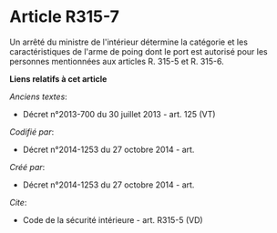 # Article R315-7

Un arrêté du ministre de l'intérieur détermine la catégorie et les caractéristiques de l'arme de poing dont le port est
autorisé pour les personnes mentionnées aux articles R. 315-5 et R. 315-6.

**Liens relatifs à cet article**

_Anciens textes_:

  - Décret n°2013-700 du 30 juillet 2013 - art. 125 (VT)

_Codifié par_:

  - Décret n°2014-1253 du 27 octobre 2014 - art.

_Créé par_:

  - Décret n°2014-1253 du 27 octobre 2014 - art.

_Cite_:

  - Code de la sécurité intérieure - art. R315-5 (VD)
